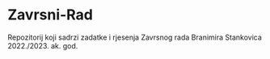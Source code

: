# Zavrsni-Rad
Repozitorij koji sadrzi zadatke i rjesenja Zavrsnog rada Branimira Stankovica 2022./2023. ak. god.

